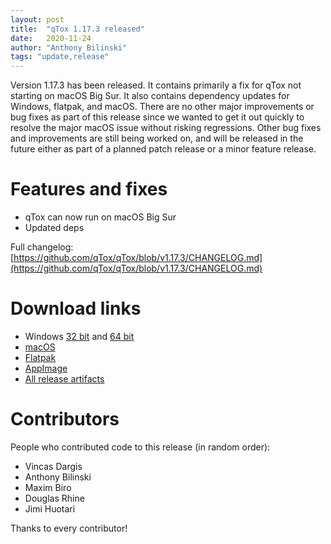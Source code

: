 ```yaml
---
layout: post
title:  "qTox 1.17.3 released"
date:   2020-11-24
author: "Anthony Bilinski"
tags: "update,release"
---
```


Version 1.17.3 has been released. It contains primarily a fix for qTox not starting on macOS Big Sur. It also contains dependency updates for Windows, flatpak, and macOS. There are no other major improvements or bug fixes as part of this release since we wanted to get it out quickly to resolve the major macOS issue without risking regressions. Other bug fixes and improvements are still being worked on, and will be released in the future either as part of a planned patch release or a minor feature release.

# Features and fixes
- qTox can now run on macOS Big Sur
- Updated deps

Full changelog: [https://github.com/qTox/qTox/blob/v1.17.3/CHANGELOG.md](https://github.com/qTox/qTox/blob/v1.17.3/CHANGELOG.md)

# Download links

- Windows [32 bit](https://github.com/qTox/qTox/releases/download/v1.17.3/setup-qtox-i686-release.exe) and [64 bit](https://github.com/qTox/qTox/releases/download/v1.17.3/setup-qtox-x86_64-release.exe)
- [macOS](https://github.com/qTox/qTox/releases/download/v1.17.3/qTox.dmg)
- [Flatpak](https://flathub.org/apps/details/io.github.qtox.qTox)
- [AppImage](https://github.com/qTox/qTox/releases/download/v1.17.3/qTox-v1.17.3.x86_64.AppImage)
- [All release artifacts](https://github.com/qTox/qTox/releases/tag/v1.17.3)

# Contributors
People who contributed code to this release (in random order):
- Vincas Dargis
- Anthony Bilinski
- Maxim Biro
- Douglas Rhine
- Jimi Huotari

Thanks to every contributor!
